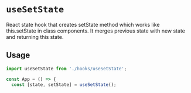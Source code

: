 # `useSetState`

React state hook that creates setState method which works like this.setState in class components. It merges previous state with new state and returning this state.

## Usage

```jsx
import useSetState from './hooks/useSetState';

const App = () => {
  const [state, setState] = useSetState();

```
